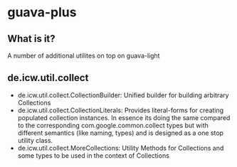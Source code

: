 # guava-plus
## What is it?
A number of additional utilites on top on guava-light

## de.icw.util.collect
- de.icw.util.collect.CollectionBuilder: Unified builder for building arbitrary Collections
- de.icw.util.collect.CollectionLiterals: Provides literal-forms for creating populated collection instances. In essence its doing the same compared to the corresponding com.google.common.collect types but with different semantics (like naming, types) and is designed as a one stop utility class.
- de.icw.util.collect.MoreCollections:  Utility Methods for Collections and some types to be used in the context of Collections
